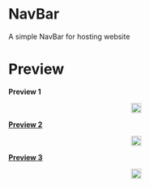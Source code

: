 # NavBar
A simple NavBar for hosting website
# Preview 

**Preview 1** 
<p align="center"><a href="https://github.com/Saketh9033/NavBar/"><img src="https://github.com/Saketh9033/NavBar/Screenshots/Preview 1.png" height="20"> 

**Preview 2**
<p align="center"><a href="https://github.com/Saketh9033/NavBar/"><img src="https://github.com/Saketh9033/NavBar/Screenshots/Preview 2.png" height="20"> 
 
**Preview 3**
<p align="center"><a href="https://github.com/Saketh9033/NavBar/"><img src=="https://github.com/Saketh9033/NavBar/Screenshots/Preview 3.png" height="20"> 
